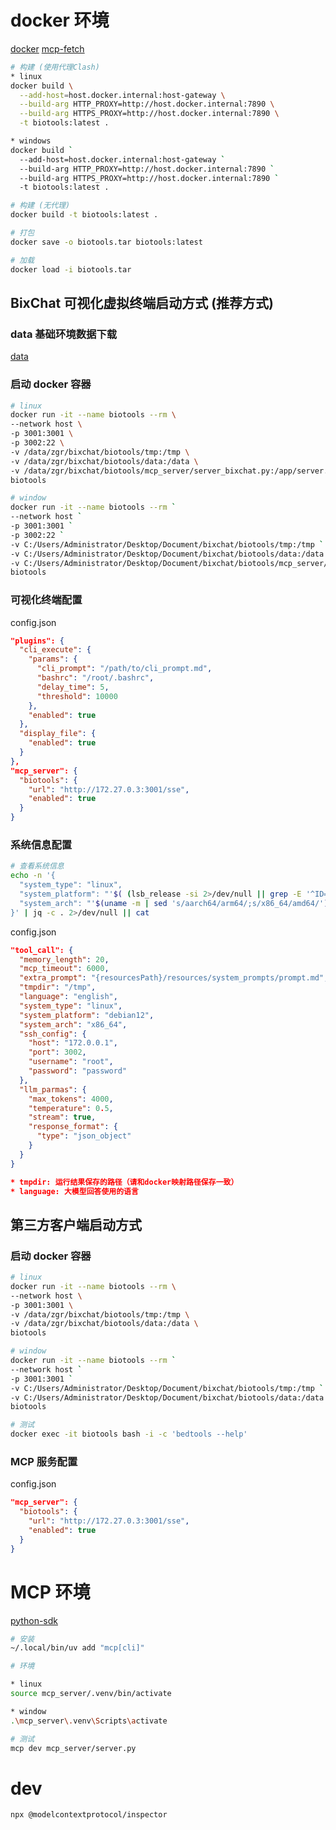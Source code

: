 # docker 环境

[docker](https://www.anaconda.com/docs/tools/working-with-conda/applications/docker#docker)
[mcp-fetch](https://github.com/modelcontextprotocol/servers/blob/main/src/fetch/Dockerfile)

```bash
# 构建 (使用代理Clash)
* linux
docker build \
  --add-host=host.docker.internal:host-gateway \
  --build-arg HTTP_PROXY=http://host.docker.internal:7890 \
  --build-arg HTTPS_PROXY=http://host.docker.internal:7890 \
  -t biotools:latest .

* windows
docker build `
  --add-host=host.docker.internal:host-gateway `
  --build-arg HTTP_PROXY=http://host.docker.internal:7890 `
  --build-arg HTTPS_PROXY=http://host.docker.internal:7890 `
  -t biotools:latest .

# 构建 (无代理)
docker build -t biotools:latest .

# 打包
docker save -o biotools.tar biotools:latest

# 加载
docker load -i biotools.tar
```

## BixChat 可视化虚拟终端启动方式 (推荐方式)

### data 基础环境数据下载

[data](http://www.data.com)

### 启动 docker 容器

```bash
# linux
docker run -it --name biotools --rm \
--network host \
-p 3001:3001 \
-p 3002:22 \
-v /data/zgr/bixchat/biotools/tmp:/tmp \
-v /data/zgr/bixchat/biotools/data:/data \
-v /data/zgr/bixchat/biotools/mcp_server/server_bixchat.py:/app/server.py \
biotools

# window
docker run -it --name biotools --rm `
--network host `
-p 3001:3001 `
-p 3002:22 `
-v C:/Users/Administrator/Desktop/Document/bixchat/biotools/tmp:/tmp `
-v C:/Users/Administrator/Desktop/Document/bixchat/biotools/data:/data `
-v C:/Users/Administrator/Desktop/Document/bixchat/biotools/mcp_server/server_bixchat.py:/app/server.py `
biotools
```

### 可视化终端配置

config.json

```json
"plugins": {
  "cli_execute": {
    "params": {
      "cli_prompt": "/path/to/cli_prompt.md",
      "bashrc": "/root/.bashrc",
      "delay_time": 5,
      "threshold": 10000
    },
    "enabled": true
  },
  "display_file": {
    "enabled": true
  }
},
"mcp_server": {
  "biotools": {
    "url": "http://172.27.0.3:3001/sse",
    "enabled": true
  }
}
```

### 系统信息配置

```bash
# 查看系统信息
echo -n '{
  "system_type": "linux",
  "system_platform": "'$( (lsb_release -si 2>/dev/null || grep -E '^ID=' /etc/os-release | cut -d= -f2) | tr '[:upper:]' '[:lower:]')$((lsb_release -sr 2>/dev/null || grep -E '^VERSION_ID=' /etc/os-release | cut -d= -f2 | tr -d '"') | cut -d. -f1)'",
  "system_arch": "'$(uname -m | sed 's/aarch64/arm64/;s/x86_64/amd64/')'"
}' | jq -c . 2>/dev/null || cat
```

config.json

```json
"tool_call": {
  "memory_length": 20,
  "mcp_timeout": 6000,
  "extra_prompt": "{resourcesPath}/resources/system_prompts/prompt.md",
  "tmpdir": "/tmp",
  "language": "english",
  "system_type": "linux",
  "system_platform": "debian12",
  "system_arch": "x86_64",
  "ssh_config": {
    "host": "172.0.0.1",
    "port": 3002,
    "username": "root",
    "password": "password"
  },
  "llm_parmas": {
    "max_tokens": 4000,
    "temperature": 0.5,
    "stream": true,
    "response_format": {
      "type": "json_object"
    }
  }
}

* tmpdir: 运行结果保存的路径（请和docker映射路径保存一致）
* language: 大模型回答使用的语言
```

## 第三方客户端启动方式

### 启动 docker 容器

```bash
# linux
docker run -it --name biotools --rm \
--network host \
-p 3001:3001 \
-v /data/zgr/bixchat/biotools/tmp:/tmp \
-v /data/zgr/bixchat/biotools/data:/data \
biotools

# window
docker run -it --name biotools --rm `
--network host `
-p 3001:3001 `
-v C:/Users/Administrator/Desktop/Document/bixchat/biotools/tmp:/tmp `
-v C:/Users/Administrator/Desktop/Document/bixchat/biotools/data:/data `
biotools

# 测试
docker exec -it biotools bash -i -c 'bedtools --help'
```

### MCP 服务配置

config.json

```json
"mcp_server": {
  "biotools": {
    "url": "http://172.27.0.3:3001/sse",
    "enabled": true
  }
}
```

# MCP 环境

[python-sdk](https://github.com/modelcontextprotocol/python-sdk)

```bash
# 安装
~/.local/bin/uv add "mcp[cli]"

# 环境

* linux
source mcp_server/.venv/bin/activate

* window
.\mcp_server\.venv\Scripts\activate

# 测试
mcp dev mcp_server/server.py
```

# dev

```bash
npx @modelcontextprotocol/inspector
```
